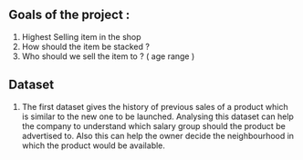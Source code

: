 ## Goals of the project :
1. Highest Selling item in the shop
2. How should the item be stacked ?
3. Who should we sell the item to ? ( age range )

## Dataset
1. The first dataset gives the history of previous sales of a product which is similar to the new one to be launched. Analysing this dataset can help the company to understand which salary group should the product be advertised to. Also this can help the owner decide the neighbourhood in which the product would be available.

